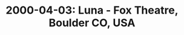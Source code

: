 ---
layout: show
title: '2000-04-03: Luna - Fox Theatre, Boulder CO, USA'
name: 2000-04-03-luna-fox-theatre-boulder-co-usa
show-venue: 'Fox Theatre, Boulder CO, USA'
show-setlist: [
  "Bewitched",
  "Pup Tent",
  "Hello Little One",
  "Dear Diary",
  "Sideshow By The Seashore",
  "Superfreaky Memories",
  "Chinatown",
  "Four Thousand Days",
  "Lost In Space",
  "23 Minutes in Brussels",
  "Tiger Lily",
  "Time to Quit",
  "IHOP",
  "California (All the Way)",
  "Indian Summer",
  "Moon Palace",
  ""
  ]
show-date: 2000-04-03
category: 2000
show-radio: 
show-lastfm: 
show-cancelled: 
performers: 
facebook-event-url: 
show-poster-url: 'http://media.fullofwishes.co.uk/02-luna/show_assets/2000-04-03/2000-04-03-luna-boulder.jpg'
show-ticket-url: 
show-venue-website: 
show-additional: 
---